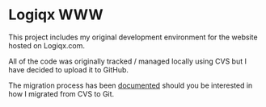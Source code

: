 # Logiqx WWW

This project includes my original development environment for the website hosted on Logiqx.com.

All of the code was originally tracked / managed locally using CVS but I have decided to upload it to GitHub.

The migration process has been [documented](Migration.md) should you be interested in how I migrated from CVS to Git.

